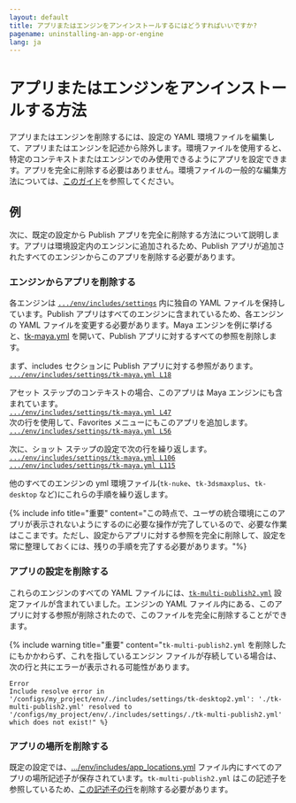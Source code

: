```yaml
---
layout: default
title: アプリまたはエンジンをアンインストールするにはどうすればいいですか?
pagename: uninstalling-an-app-or-engine
lang: ja
---
```


# アプリまたはエンジンをアンインストールする方法

アプリまたはエンジンを削除するには、設定の YAML 環境ファイルを編集して、アプリまたはエンジンを記述から除外します。環境ファイルを使用すると、特定のコンテキストまたはエンジンでのみ使用できるようにアプリを設定できます。アプリを完全に削除する必要はありません。環境ファイルの一般的な編集方法については、[このガイド](../../toolkit/learning-resources/guides/editing_app_setting.md)を参照してください。

## 例

次に、既定の設定から Publish アプリを完全に削除する方法について説明します。アプリは環境設定内のエンジンに追加されるため、Publish アプリが追加されたすべてのエンジンからこのアプリを削除する必要があります。

### エンジンからアプリを削除する

各エンジンは [`.../env/includes/settings`](https://github.com/shotgunsoftware/tk-config-default2/tree/e09236bf4b91a6dd79ca5b3ef1258d0eb0afd871/env/includes/settings) 内に独自の YAML ファイルを保持しています。Publish アプリはすべてのエンジンに含まれているため、各エンジンの YAML ファイルを変更する必要があります。Maya エンジンを例に挙げると、[tk-maya.yml](https://github.com/shotgunsoftware/tk-config-default2/blob/e09236bf4b91a6dd79ca5b3ef1258d0eb0afd871/env/includes/settings/tk-maya.yml) を開いて、Publish アプリに対するすべての参照を削除します。

まず、includes セクションに Publish アプリに対する参照があります。<br/>
[`.../env/includes/settings/tk-maya.yml L18`](https://github.com/shotgunsoftware/tk-config-default2/blob/e09236bf4b91a6dd79ca5b3ef1258d0eb0afd871/env/includes/settings/tk-maya.yml#L18)

アセット ステップのコンテキストの場合、このアプリは Maya エンジンにも含まれています。<br/>
[`.../env/includes/settings/tk-maya.yml L47`](https://github.com/shotgunsoftware/tk-config-default2/blob/e09236bf4b91a6dd79ca5b3ef1258d0eb0afd871/env/includes/settings/tk-maya.yml#L47)<br/>
次の行を使用して、Favorites メニューにもこのアプリを追加します。<br/>
[`.../env/includes/settings/tk-maya.yml L56`](https://github.com/shotgunsoftware/tk-config-default2/blob/e09236bf4b91a6dd79ca5b3ef1258d0eb0afd871/env/includes/settings/tk-maya.yml#L56)

次に、ショット ステップの設定で次の行を繰り返します。<br/>
[`.../env/includes/settings/tk-maya.yml L106`](https://github.com/shotgunsoftware/tk-config-default2/blob/e09236bf4b91a6dd79ca5b3ef1258d0eb0afd871/env/includes/settings/tk-maya.yml#L106)<br/>
[`.../env/includes/settings/tk-maya.yml L115`](https://github.com/shotgunsoftware/tk-config-default2/blob/e09236bf4b91a6dd79ca5b3ef1258d0eb0afd871/env/includes/settings/tk-maya.yml#L115)

他のすべてのエンジンの yml 環境ファイル(`tk-nuke`、`tk-3dsmaxplus`、`tk-desktop` など)にこれらの手順を繰り返します。

{% include info title="重要" content="この時点で、ユーザの統合環境にこのアプリが表示されないようにするのに必要な操作が完了しているので、必要な作業はここまです。ただし、設定からアプリに対する参照を完全に削除して、設定を常に整理しておくには、残りの手順を完了する必要があります。"%}

### アプリの設定を削除する

これらのエンジンのすべての YAML ファイルには、[`tk-multi-publish2.yml`](https://github.com/shotgunsoftware/tk-config-default2/blob/e09236bf4b91a6dd79ca5b3ef1258d0eb0afd871/env/includes/settings/tk-multi-publish2.yml) 設定ファイルが含まれていました。エンジンの YAML ファイル内にある、このアプリに対する参照が削除されたので、このファイルを完全に削除することができます。

{% include warning title="重要" content="`tk-multi-publish2.yml` を削除したにもかかわらず、これを指しているエンジン ファイルが存続している場合は、次の行と共にエラーが表示される可能性があります。

    Error
    Include resolve error in '/configs/my_project/env/./includes/settings/tk-desktop2.yml': './tk-multi-publish2.yml' resolved to '/configs/my_project/env/./includes/settings/./tk-multi-publish2.yml' which does not exist!" %}

### アプリの場所を削除する

既定の設定では、[.../env/includes/app_locations.yml](https://github.com/shotgunsoftware/tk-config-default2/blob/e09236bf4b91a6dd79ca5b3ef1258d0eb0afd871/env/includes/app_locations.yml) ファイル内にすべてのアプリの場所記述子が保存されています。`tk-multi-publish2.yml` はこの記述子を参照しているため、[この記述子の行](https://github.com/shotgunsoftware/tk-config-default2/blob/e09236bf4b91a6dd79ca5b3ef1258d0eb0afd871/env/includes/app_locations.yml#L52-L56)を削除する必要があります。

